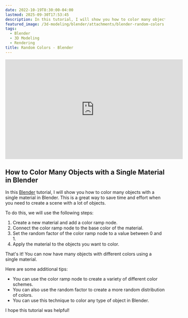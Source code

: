 ```yaml
---
date: 2022-10-19T8:30:00-04:00
lastmod: 2025-09-30T17:53:45
description: In this tutorial, I will show you how to color many objects with a single material in Blender.
featured_image: /3d-modeling/blender/attachments/blender-random-colors.jpg
tags:
  - Blender
  - 3D Modeling
  - Rendering
title: Random Colors - Blender
---
```


<div class="iframe-16-9-container">
<iframe class="youTubeIframe" width="560" height="315" src="https://www.youtube.com/embed/VzqZuXZJVRo?rel=0" title="YouTube video player" frameborder="0" allow="accelerometer; autoplay; clipboard-write; encrypted-media; gyroscope; picture-in-picture; web-share" referrerpolicy="strict-origin-when-cross-origin" allowfullscreen></iframe>
</div>

## How to Color Many Objects with a Single Material in Blender

In this [Blender](./blender.md) tutorial, I will show you how to color many objects with a single material in Blender. This is a great way to save time and effort when you need to create a scene with a lot of objects.

To do this, we will use the following steps:

1. Create a new material and add a color ramp node.
2. Connect the color ramp node to the base color of the material.
3. Set the random factor of the color ramp node to a value between 0 and 1.
4. Apply the material to the objects you want to color.

That's it! You can now have many objects with different colors using a single material.

Here are some additional tips:

- You can use the color ramp node to create a variety of different color schemes.
- You can also use the random factor to create a more random distribution of colors.
- You can use this technique to color any type of object in Blender.

I hope this tutorial was helpful!
